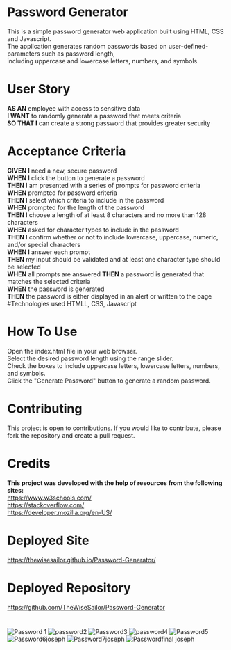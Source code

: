 # Password Generator

This is a simple password generator web application built using HTML, CSS and Javascript.<br>
The application generates random passwords based on user-defined-parameters such as password length,<br>
including uppercase and lowercase letters, numbers, and symbols.

# User Story

**AS AN** employee with access to sensitive data<br>
**I WANT** to randomly generate a password that meets criteria<br>
**SO THAT I** can create a strong password that provides greater security<br>

# Acceptance Criteria

**GIVEN I** need a new, secure password<br>
**WHEN I** click the button to generate a password<br>
**THEN I** am presented with a series of prompts for password criteria<br>
**WHEN** prompted for password criteria<br>
**THEN I** select which criteria to include in the password<br>
**WHEN** prompted for the length of the password<br>
**THEN I** choose a length of at least 8 characters and no more than 128 characters<br>
**WHEN** asked for character types to include in the password<br>
**THEN I** confirm whether or not to include lowercase, uppercase, numeric, and/or special characters<br>
**WHEN I** answer each prompt<br>
**THEN** my input should be validated and at least one character type should be selected<br>
**WHEN** all prompts are answered
**THEN** a password is generated that matches the selected criteria<br>
**WHEN** the password is generated<br>
**THEN** the password is either displayed in an alert or written to the page<br>
#Technologies used
HTMLL, CSS, Javascript

# How To Use

Open the index.html file in your web browser. <br>
Select the desired password length using the range slider.<br>
Check the boxes to include uppercase letters, lowercase letters, numbers, and symbols.<br>
Click the "Generate Password" button to generate a random password.

# Contributing

This project is open to contributions. If you would like to contribute, please fork the repository and create a pull request.

# Credits

**This project was developed with the help of resources from the following sites:** <br>
https://www.w3schools.com/<br>
https://stackoverflow.com/<br>
https://developer.mozilla.org/en-US/<br>

# Deployed Site

https://thewisesailor.github.io/Password-Generator/

# Deployed Repository

https://github.com/TheWiseSailor/Password-Generator

# 
![Password 1](https://user-images.githubusercontent.com/68026214/235960780-8ba09629-1610-48f5-b18e-e0b199853337.png)
![password2](https://user-images.githubusercontent.com/68026214/235960804-4aa9a927-403c-4e52-ab9d-80e18254ff1f.png)
![Password3](https://user-images.githubusercontent.com/68026214/235960820-ba716e34-5979-4c0d-bc51-beff87294c95.png)
![password4](https://user-images.githubusercontent.com/68026214/235960907-0492ec1d-c259-490f-9f97-89ef57e0145b.png)
![Password5](https://user-images.githubusercontent.com/68026214/235961037-a3f1d768-4224-4f60-bee7-c167668f6666.png)
![Password6joseph](https://user-images.githubusercontent.com/68026214/235961052-2140b170-5be0-425f-8386-5d808d70480f.png)
![Password7joseph](https://user-images.githubusercontent.com/68026214/235961076-0ceb2613-a005-4774-986c-2467a6844411.png)
![Passwordfinal joseph](https://user-images.githubusercontent.com/68026214/235961089-4388ac4b-0569-482f-9b0d-3c8df17e2f54.png)
